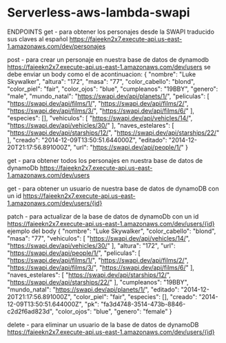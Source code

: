 # Serverless-aws-lambda-swapi

ENDPOINTS
get - para obtener los personajes desde la SWAPI traducido sus claves al español
https://faieekn2x7.execute-api.us-east-1.amazonaws.com/dev/personajes

post - para crear un personaje en nuestra base de datos de dynamodb
https://faieekn2x7.execute-api.us-east-1.amazonaws.com/dev/users
se debe enviar un body como el de acontinuacion:
{
        "nombre": "Luke Skywalker",
        "altura": "172",
        "masa": "77",
        "color_cabello": "blond",
        "color_piel": "fair",
        "color_ojos": "blue",
        "cumpleanos": "19BBY",
        "genero": "male",
        "mundo_natal": "https://swapi.dev/api/planets/1/",
        "peliculas": [
            "https://swapi.dev/api/films/1/",
            "https://swapi.dev/api/films/2/",
            "https://swapi.dev/api/films/3/",
            "https://swapi.dev/api/films/6/"
        ],
        "especies": [],
        "vehiculos": [
            "https://swapi.dev/api/vehicles/14/",
            "https://swapi.dev/api/vehicles/30/"
        ],
        "naves_estelares": [
            "https://swapi.dev/api/starships/12/",
            "https://swapi.dev/api/starships/22/"
        ],
        "creado": "2014-12-09T13:50:51.644000Z",
        "editado": "2014-12-20T21:17:56.891000Z",
        "url": "https://swapi.dev/api/people/1/"
    }

get - para obtener todos los personajes en nuestra base de datos de dynamoDb
https://faieekn2x7.execute-api.us-east-1.amazonaws.com/dev/users


get - para obtener un usuario de nuestra base de datos de dynamoDB con un id
https://faieekn2x7.execute-api.us-east-1.amazonaws.com/dev/users/{id}

patch - para actualizar de la base de datos de dynamoDb con un id
https://faieekn2x7.execute-api.us-east-1.amazonaws.com/dev/users/{id}
ejemplo del body
{
                "nombre": "Luke Skywalker",
                "color_cabello": "blond",
                "masa": "77",
                "vehiculos": [
                    "https://swapi.dev/api/vehicles/14/",
                    "https://swapi.dev/api/vehicles/30/"
                ],
                "altura": "172",
                "url": "https://swapi.dev/api/people/1/",
                "peliculas": [
                    "https://swapi.dev/api/films/1/",
                    "https://swapi.dev/api/films/2/",
                    "https://swapi.dev/api/films/3/",
                    "https://swapi.dev/api/films/6/"
                ],
                "naves_estelares": [
                    "https://swapi.dev/api/starships/12/",
                    "https://swapi.dev/api/starships/22/"
                ],
                "cumpleanos": "19BBY",
                "mundo_natal": "https://swapi.dev/api/planets/1/",
                "editado": "2014-12-20T21:17:56.891000Z",
                "color_piel": "fair",
                "especies": [],
                "creado": "2014-12-09T13:50:51.644000Z",
                "pk": "fa3d4748-3514-473b-8846-c2d2f6ad823d",
                "color_ojos": "blue",
                "genero": "female"
            }


delete - para eliminar un usuario de la base de datos de dynamoDB
https://faieekn2x7.execute-api.us-east-1.amazonaws.com/dev/users/{id}
